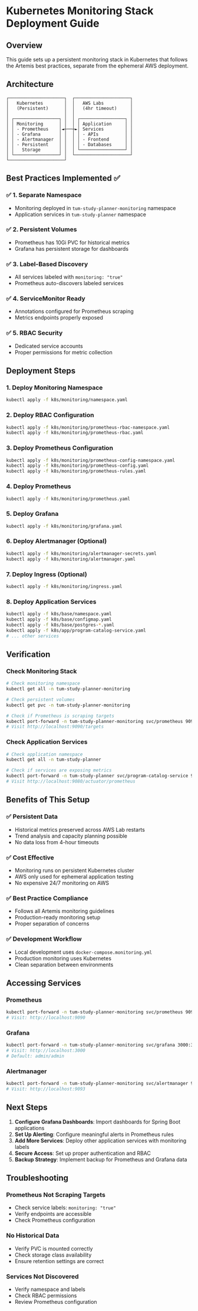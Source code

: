 # Kubernetes Monitoring Stack Deployment Guide

## Overview
This guide sets up a persistent monitoring stack in Kubernetes that follows the Artemis best practices, separate from the ephemeral AWS deployment.

## Architecture
```
┌─────────────────────┐  ┌─────────────────────┐
│   Kubernetes        │  │   AWS Labs          │
│   (Persistent)      │  │   (4hr timeout)     │
│                     │  │                     │
│ ┌─────────────────┐ │  │ ┌─────────────────┐ │
│ │ Monitoring      │ │  │ │ Application     │ │
│ │ - Prometheus    │◄┼──┼►│ Services        │ │
│ │ - Grafana       │ │  │ │ - APIs          │ │
│ │ - Alertmanager  │ │  │ │ - Frontend      │ │
│ │ - Persistent    │ │  │ │ - Databases     │ │
│ │   Storage       │ │  │ └─────────────────┘ │
│ └─────────────────┘ │  └─────────────────────┘
└─────────────────────┘
```

## Best Practices Implemented ✅

### ✅ 1. Separate Namespace
- Monitoring deployed in `tum-study-planner-monitoring` namespace
- Application services in `tum-study-planner` namespace

### ✅ 2. Persistent Volumes
- Prometheus has 10Gi PVC for historical metrics
- Grafana has persistent storage for dashboards

### ✅ 3. Label-Based Discovery
- All services labeled with `monitoring: "true"`
- Prometheus auto-discovers labeled services

### ✅ 4. ServiceMonitor Ready
- Annotations configured for Prometheus scraping
- Metrics endpoints properly exposed

### ✅ 5. RBAC Security
- Dedicated service accounts
- Proper permissions for metric collection

## Deployment Steps

### 1. Deploy Monitoring Namespace
```bash
kubectl apply -f k8s/monitoring/namespace.yaml
```

### 2. Deploy RBAC Configuration
```bash
kubectl apply -f k8s/monitoring/prometheus-rbac-namespace.yaml
kubectl apply -f k8s/monitoring/prometheus-rbac.yaml
```

### 3. Deploy Prometheus Configuration
```bash
kubectl apply -f k8s/monitoring/prometheus-config-namespace.yaml
kubectl apply -f k8s/monitoring/prometheus-config.yaml
kubectl apply -f k8s/monitoring/prometheus-rules.yaml
```

### 4. Deploy Prometheus
```bash
kubectl apply -f k8s/monitoring/prometheus.yaml
```

### 5. Deploy Grafana
```bash
kubectl apply -f k8s/monitoring/grafana.yaml
```

### 6. Deploy Alertmanager (Optional)
```bash
kubectl apply -f k8s/monitoring/alertmanager-secrets.yaml
kubectl apply -f k8s/monitoring/alertmanager.yaml
```

### 7. Deploy Ingress (Optional)
```bash
kubectl apply -f k8s/monitoring/ingress.yaml
```

### 8. Deploy Application Services
```bash
kubectl apply -f k8s/base/namespace.yaml
kubectl apply -f k8s/base/configmap.yaml
kubectl apply -f k8s/base/postgres-*.yaml
kubectl apply -f k8s/app/program-catalog-service.yaml
# ... other services
```

## Verification

### Check Monitoring Stack
```bash
# Check monitoring namespace
kubectl get all -n tum-study-planner-monitoring

# Check persistent volumes
kubectl get pvc -n tum-study-planner-monitoring

# Check if Prometheus is scraping targets
kubectl port-forward -n tum-study-planner-monitoring svc/prometheus 9090:9090
# Visit http://localhost:9090/targets
```

### Check Application Services
```bash
# Check application namespace
kubectl get all -n tum-study-planner

# Check if services are exposing metrics
kubectl port-forward -n tum-study-planner svc/program-catalog-service 9080:9080
# Visit http://localhost:9080/actuator/prometheus
```

## Benefits of This Setup

### ✅ Persistent Data
- Historical metrics preserved across AWS Lab restarts
- Trend analysis and capacity planning possible
- No data loss from 4-hour timeouts

### ✅ Cost Effective
- Monitoring runs on persistent Kubernetes cluster
- AWS only used for ephemeral application testing
- No expensive 24/7 monitoring on AWS

### ✅ Best Practice Compliance
- Follows all Artemis monitoring guidelines
- Production-ready monitoring setup
- Proper separation of concerns

### ✅ Development Workflow
- Local development uses `docker-compose.monitoring.yml`
- Production monitoring uses Kubernetes
- Clean separation between environments

## Accessing Services

### Prometheus
```bash
kubectl port-forward -n tum-study-planner-monitoring svc/prometheus 9090:9090
# Visit: http://localhost:9090
```

### Grafana
```bash
kubectl port-forward -n tum-study-planner-monitoring svc/grafana 3000:3000
# Visit: http://localhost:3000
# Default: admin/admin
```

### Alertmanager
```bash
kubectl port-forward -n tum-study-planner-monitoring svc/alertmanager 9093:9093
# Visit: http://localhost:9093
```

## Next Steps

1. **Configure Grafana Dashboards**: Import dashboards for Spring Boot applications
2. **Set Up Alerting**: Configure meaningful alerts in Prometheus rules
3. **Add More Services**: Deploy other application services with monitoring labels
4. **Secure Access**: Set up proper authentication and RBAC
5. **Backup Strategy**: Implement backup for Prometheus and Grafana data

## Troubleshooting

### Prometheus Not Scraping Targets
- Check service labels: `monitoring: "true"`
- Verify endpoints are accessible
- Check Prometheus configuration

### No Historical Data
- Verify PVC is mounted correctly
- Check storage class availability
- Ensure retention settings are correct

### Services Not Discovered
- Verify namespace and labels
- Check RBAC permissions
- Review Prometheus configuration
